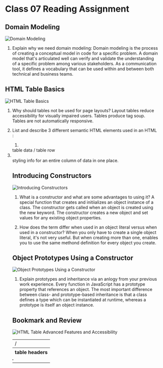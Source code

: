 # Class 07 Reading Assignment

## Domain Modeling

![Domain Modeling](https://github.com/codefellows/domain_modeling#domain-modeling)

1. Explain why we need domain modeling:
Domain modeling is the process of creating a conceptual model in code for a specific problem. A domain model that's articulated well can verify and validate the understanding of a specific problem among various stakeholders. As a communication tool, it defines a vocabulary that can be used within and between both technical and business teams.

## HTML Table Basics

![HTML Table Basics](https://developer.mozilla.org/en-US/docs/Learn/HTML/Tables/Basics)

1. Why should tables not be used for page layouts?
Layout tables reduce accessibility for visually impaired users. Tables produce tag soup. Tables are not automatically responsive.

2. List and describe 3 different semantic HTML elements used in an HTML <table>:
   1. <td> / <tr> table data / table row
   2. <th> table headers
   3. <col> styling info for an entire column of data in one place.

## Introducing Constructors

![Introducing Constructors](https://developer.mozilla.org/en-US/docs/Learn/JavaScript/Objects/Basics#introducing_constructors)

1. What is a constructor and what are some advantages to using it?
A special function that creates and initiializes an object instance of a class. The constructor gets called when an object is created using the new keyword. The constructor creates a new object and set values for any existing object properties.

2. How does the term <this> differ when used in an object literal versus when used in a constructor?
When you only have to create a single object literal, it's not very useful. But when creating more than one, <this> enables you to use the same methond definition for every object you create.

## Object Prototypes Using a Constructor

![Object Prototypes Using a Constructor](https://ui.dev/beginners-guide-to-javascript-prototype)

1. Explain prototypes and inheritance via an anlogy from your previous work experience. <!-- This is a VERY common front-end developer interview question! -->
Every function in JavaScript has a prototype property that references an object. The most important difference between class- and prototype-based inheritance is that a class defines a type which can be instantiated at runtime, whereas a prototype is itself an object instance.

## Bookmark and Review

![HTML Table Advanced Features and Accessibility](https://developer.mozilla.org/en-US/docs/Learn/HTML/Tables/Advanced)